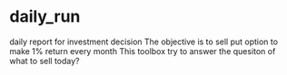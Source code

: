 # daily_run
daily report for investment decision
The objective is to sell put option to make 1% return every month
This toolbox try to answer the quesiton of what to sell today?
